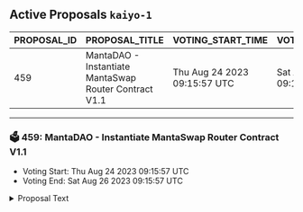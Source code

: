 ## Active Proposals `kaiyo-1`

| PROPOSAL_ID | PROPOSAL_TITLE | VOTING_START_TIME | VOTING_END_TIME | VOTE |
|-------------|----------------|-------------------|-----------------|------|
| 459 | MantaDAO - Instantiate MantaSwap Router Contract V1.1 | Thu Aug 24 2023 09:15:57 UTC | Sat Aug 26 2023 09:15:57 UTC | ABSTAIN |

---

### 🗳 459: MantaDAO - Instantiate MantaSwap Router Contract V1.1
- Voting Start: Thu Aug 24 2023 09:15:57 UTC
- Voting End: Sat Aug 26 2023 09:15:57 UTC

<details>
<summary>Proposal Text</summary>
 
This proposal aims to deploy the latest MantaSwap router contract to kaiyo-1. The latest version implements swap volume tracking utilizing the Blend Oracle Contract.
</details>
